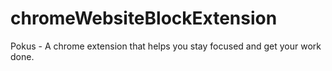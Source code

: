 # chromeWebsiteBlockExtension

Pokus - A chrome extension that helps you stay focused and get your work done.